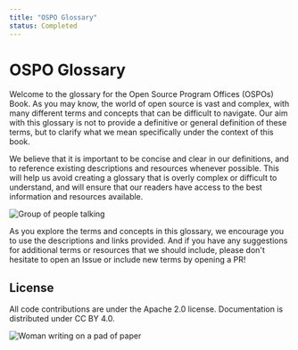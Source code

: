 ```yaml
---
title: "OSPO Glossary"
status: Completed
---
```


# OSPO Glossary

Welcome to the glossary for the Open Source Program Offices (OSPOs) Book. As you may know, the world of open source is vast and complex, with many different terms and concepts that can be difficult to navigate. Our aim with this glossary is not to provide a definitive or general definition of these terms, but to clarify what we mean specifically under the context of this book.

We believe that it is important to be concise and clear in our definitions, and to reference existing descriptions and resources whenever possible. This will help us avoid creating a glossary that is overly complex or difficult to understand, and will ensure that our readers have access to the best information and resources available.

<p><img class="mt-3" src="/images/homepage/group.jpg" alt="Group of people talking"></p>

As you explore the terms and concepts in this glossary, we encourage you to use the descriptions and links provided. And if you have any suggestions for additional terms or resources that we should include, please don't hesitate to open an Issue or include new terms by opening a PR!

## License

All code contributions are under the Apache 2.0 license. 
Documentation is distributed under CC BY 4.0.

<p><img class="mt-3" src="/images/homepage/writing.jpg" alt="Woman writing on a pad of paper"></p>
